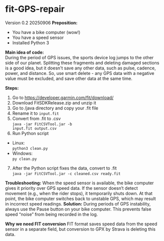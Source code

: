 # fit-GPS-repair
Version 0.2 20250906
<b>Preposition:</b>
- You have a bike computer (wow!) 
- You have a speed sensor
- Installed Python 3
  
<b>Main idea of code:</b>
<br>During the period of GPS issues, the sports device log jumps to the other side of our planet. 
Splitting these fragments and deleting damaged sections is a good idea, but it doesn't save any other data, such as pulse, cadence, power, and distance.
So, use smart delete - any GPS data with a negative value must be excluded, and save other data at the same time.

<b>Steps:</b>
1. Go to https://developer.garmin.com/fit/download/
2. Download FitSDKRelease.zip and unzip it
3. Go to /java directory and copy your .fit file
4. Rename it to <code>input.fit</code>
5. Convert from .fit to .csv 
<br><code>java -jar FitCSVTool.jar -b input.fit output.csv</code>
6. Run Python script 
- Linux:<br><code>python3 clean.py</code>
- Windows:<br><code>py clean.py</code>
7. After the Python script fixes the data, convert to .fit
<br><code>java -jar FitCSVTool.jar -c cleaned.csv ready.fit</code>

<b>Troubleshooting:</b>
When the speed sensor is available, the bike computer gives it priority over GPS speed data.
If the sensor doesn’t detect movement (e.g., when the rider stops), it temporarily shuts down.
At that point, the bike computer switches back to unstable GPS, which may result in incorrect speed readings.
<b>Solution:</b> During periods of GPS instability, always use the Pause button on your bike computer. This prevents false speed “noise” from being recorded in the log.

<b>Why we need FIT conversion</b>
FIT format saves speed data from the speed sensor in a separate field, but conversion to GPX by Strava is deleting this data.
